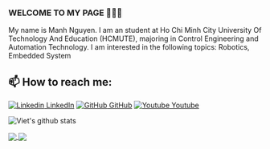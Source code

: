 ### WELCOME TO MY PAGE 👋👋👋
My name is Manh Nguyen. I am an student at Ho Chi Minh City University Of Technology And Education (HCMUTE), majoring in Control Engineering and Automation Technology. I am interested in the following topics: Robotics, Embedded System<br>
## 📫 How to reach me: 


[![Linkedin](https://i.stack.imgur.com/gVE0j.png) LinkedIn](https://www.linkedin.com/in/manh-nguyen-2k1/) [![GitHub](https://i.stack.imgur.com/tskMh.png) GitHub](https://github.com/Manh-2k1) [![Youtube](https://github.com/uvipen/introduction/blob/main/Youtube.png) Youtube](https://www.youtube.com/c/MạnhDragon)



![Viet's github stats](https://github-readme-stats-git-masterrstaa-rickstaa.vercel.app/api?username=Manh-2k1&show_icons=true&theme=tokyonight&hide=contribs,prs,issues)

<a href="https://github.com/Manh-2k1/Manh-2k1">
  <img align="center" src="https://github-readme-stats.anuraghazra1.vercel.app/api/pin/?username=Manh-2k1&repo=Manh-2k1&theme=radical" />
</a>    

<a href="[https://github.com/Manh-2k1/Manh-2k1](https://github.com/Manh-2k1/DKTM)">
  <img align="center" src="https://github-readme-stats.anuraghazra1.vercel.app/api/pin/?username=Manh-2k1&repo=DKTM&theme=radical" />
</a>
